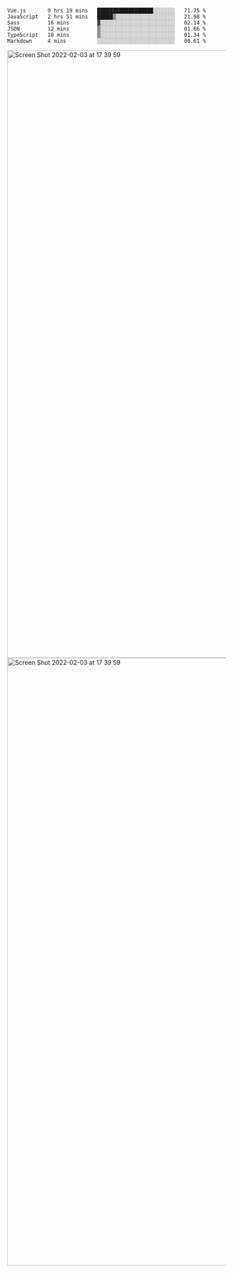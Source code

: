 <!--START_SECTION:waka-->

```text
Vue.js       9 hrs 19 mins   ██████████████████░░░░░░░   71.75 %
JavaScript   2 hrs 51 mins   █████▒░░░░░░░░░░░░░░░░░░░   21.98 %
Sass         16 mins         ▓░░░░░░░░░░░░░░░░░░░░░░░░   02.14 %
JSON         12 mins         ▒░░░░░░░░░░░░░░░░░░░░░░░░   01.66 %
TypeScript   10 mins         ▒░░░░░░░░░░░░░░░░░░░░░░░░   01.34 %
Markdown     4 mins          ░░░░░░░░░░░░░░░░░░░░░░░░░   00.61 %
```

<!--END_SECTION:waka-->

<img width="1400" alt="Screen Shot 2022-02-03 at 17 39 59" src="https://user-images.githubusercontent.com/45716542/152387304-f2b60485-53a6-4f4b-a818-5cefb1b0c0ae.png">
<img width="1400" alt="Screen Shot 2022-02-03 at 17 39 59" src="https://user-images.githubusercontent.com/45716542/152387273-ea5cdf21-2a45-44da-8bef-00c1763b1d42.png">
